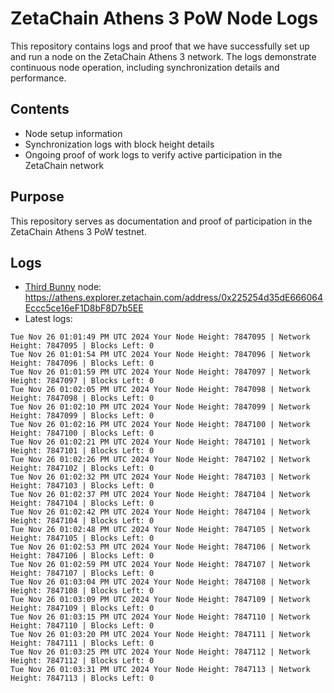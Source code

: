 # ZetaChain Athens 3 PoW Node Logs
This repository contains logs and proof that we have successfully set up and run a node on the ZetaChain Athens 3 network. The logs demonstrate continuous node operation, including synchronization details and performance.

## Contents
- Node setup information
- Synchronization logs with block height details
- Ongoing proof of work logs to verify active participation in the ZetaChain network

## Purpose
This repository serves as documentation and proof of participation in the ZetaChain Athens 3 PoW testnet.

## Logs

- [Third Bunny](https://thirdbunny.xyz/) node: https://athens.explorer.zetachain.com/address/0x225254d35dE666064Eccc5ce16eF1D8bF8D7b5EE
- Latest logs:
```
Tue Nov 26 01:01:49 PM UTC 2024 Your Node Height: 7847095 | Network Height: 7847095 | Blocks Left: 0
Tue Nov 26 01:01:54 PM UTC 2024 Your Node Height: 7847096 | Network Height: 7847096 | Blocks Left: 0
Tue Nov 26 01:01:59 PM UTC 2024 Your Node Height: 7847097 | Network Height: 7847097 | Blocks Left: 0
Tue Nov 26 01:02:05 PM UTC 2024 Your Node Height: 7847098 | Network Height: 7847098 | Blocks Left: 0
Tue Nov 26 01:02:10 PM UTC 2024 Your Node Height: 7847099 | Network Height: 7847099 | Blocks Left: 0
Tue Nov 26 01:02:16 PM UTC 2024 Your Node Height: 7847100 | Network Height: 7847100 | Blocks Left: 0
Tue Nov 26 01:02:21 PM UTC 2024 Your Node Height: 7847101 | Network Height: 7847101 | Blocks Left: 0
Tue Nov 26 01:02:26 PM UTC 2024 Your Node Height: 7847102 | Network Height: 7847102 | Blocks Left: 0
Tue Nov 26 01:02:32 PM UTC 2024 Your Node Height: 7847103 | Network Height: 7847103 | Blocks Left: 0
Tue Nov 26 01:02:37 PM UTC 2024 Your Node Height: 7847104 | Network Height: 7847104 | Blocks Left: 0
Tue Nov 26 01:02:42 PM UTC 2024 Your Node Height: 7847104 | Network Height: 7847104 | Blocks Left: 0
Tue Nov 26 01:02:48 PM UTC 2024 Your Node Height: 7847105 | Network Height: 7847105 | Blocks Left: 0
Tue Nov 26 01:02:53 PM UTC 2024 Your Node Height: 7847106 | Network Height: 7847106 | Blocks Left: 0
Tue Nov 26 01:02:59 PM UTC 2024 Your Node Height: 7847107 | Network Height: 7847107 | Blocks Left: 0
Tue Nov 26 01:03:04 PM UTC 2024 Your Node Height: 7847108 | Network Height: 7847108 | Blocks Left: 0
Tue Nov 26 01:03:09 PM UTC 2024 Your Node Height: 7847109 | Network Height: 7847109 | Blocks Left: 0
Tue Nov 26 01:03:15 PM UTC 2024 Your Node Height: 7847110 | Network Height: 7847110 | Blocks Left: 0
Tue Nov 26 01:03:20 PM UTC 2024 Your Node Height: 7847111 | Network Height: 7847111 | Blocks Left: 0
Tue Nov 26 01:03:25 PM UTC 2024 Your Node Height: 7847112 | Network Height: 7847112 | Blocks Left: 0
Tue Nov 26 01:03:31 PM UTC 2024 Your Node Height: 7847113 | Network Height: 7847113 | Blocks Left: 0
```
